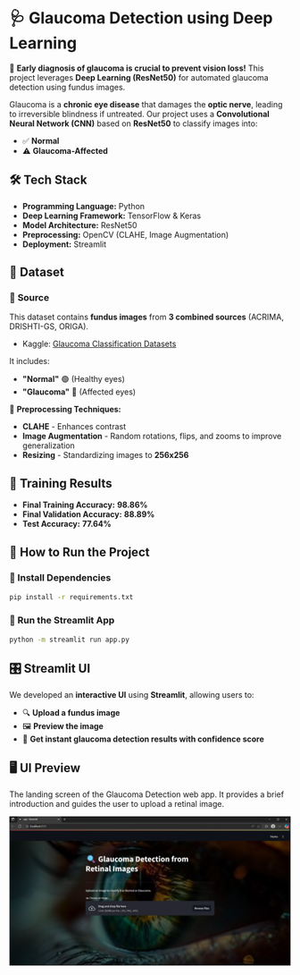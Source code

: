 # **🩺 Glaucoma Detection using Deep Learning**
🔬 **Early diagnosis of glaucoma is crucial to prevent vision loss!** This project leverages **Deep Learning (ResNet50)** for automated glaucoma detection using fundus images.

Glaucoma is a **chronic eye disease** that damages the **optic nerve**, leading to irreversible blindness if untreated. Our project uses a **Convolutional Neural Network (CNN)** based on **ResNet50** to classify images into:
- ✅ **Normal**  
- ⚠️ **Glaucoma-Affected**

## **🛠️ Tech Stack**
- **Programming Language:** Python  
- **Deep Learning Framework:** TensorFlow & Keras   
- **Model Architecture:** ResNet50   
- **Preprocessing:** OpenCV (CLAHE, Image Augmentation)   
- **Deployment:** Streamlit   

## **📂 Dataset**

### 📌 **Source**
This dataset contains **fundus images** from **3 combined sources** (ACRIMA, DRISHTI-GS, ORIGA).

- Kaggle: [Glaucoma Classification Datasets](https://www.kaggle.com/datasets/ayush02102001/glaucoma-classification-datasets)

It includes:
- **"Normal"** 🟢 (Healthy eyes)
- **"Glaucoma"** 🔴 (Affected eyes)

🔄 **Preprocessing Techniques:**  
- **CLAHE** - Enhances contrast  
- **Image Augmentation** -  Random rotations, flips, and zooms to improve generalization
- **Resizing** - Standardizing images to **256x256**  

## **🔢 Training Results**
- **Final Training Accuracy:** **98.86%**
- **Final Validation Accuracy:** **88.89%**
- **Test Accuracy:** **77.64%**

## **📌 How to Run the Project**
### **🔧 Install Dependencies**
```sh
pip install -r requirements.txt
```

### **🏃 Run the Streamlit App**
```sh
python -m streamlit run app.py
```

## **🎛️ Streamlit UI**
We developed an **interactive UI** using **Streamlit**, allowing users to:
- 🔍 **Upload a fundus image**  
- 🖼️ **Preview the image**  
- 🧠 **Get instant glaucoma detection results with confidence score**  

## **🖥️ UI Preview**
 
The landing screen of the Glaucoma Detection web app. It provides a brief introduction and guides the user to upload a retinal image.

![Home Page](output_images\public_home.png)



